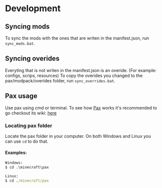 
# Development

## Syncing mods
To sync the mods with the ones that are writen in the manifest.json, run `sync_mods.bat`.

## Syncing overides
Everyting that is not writen in the manifest.json is an overide. (For example: configs, scrips, resources)
To copy the overides you changed to the pax/modpack/overides folder, run `sync_overrides.bat`.



## Pax usage
Use pax using cmd or terminal.
To see how [Pax] works it's recommended to go checkout its wiki: [here](https://github.com/froehlichA/pax/wiki)

### Locating pax folder
Locate the pax folder in your computer.
On both Windows and Linux you can use `cd` to do that.

#### Examples:
```cmd
Windows:
$ cd .\minecraft\pax

Linux:
$ cd ./minecraft/pax
```

<!-- Links: -->
[Pax]: https://github.com/froehlichA/pax
[ModPackDownloader]: https://github.com/Nincraft/ModPackDownloader
